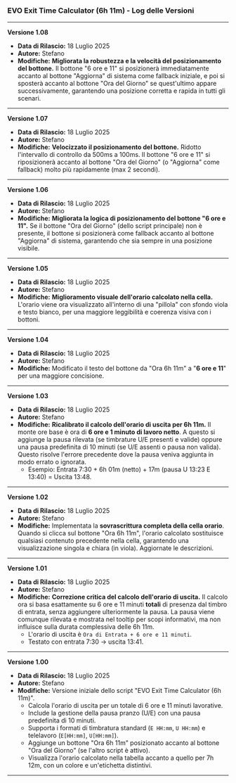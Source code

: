 ### **EVO Exit Time Calculator (6h 11m) - Log delle Versioni**

---

**Versione 1.08**
* **Data di Rilascio:** 18 Luglio 2025
* **Autore:** Stefano
* **Modifiche:** **Migliorata la robustezza e la velocità del posizionamento del bottone.** Il bottone "6 ore e 11" si posizionerà immediatamente accanto al bottone "Aggiorna" di sistema come fallback iniziale, e poi si sposterà accanto al bottone "Ora del Giorno" se quest'ultimo appare successivamente, garantendo una posizione corretta e rapida in tutti gli scenari.

---

**Versione 1.07**
* **Data di Rilascio:** 18 Luglio 2025
* **Autore:** Stefano
* **Modifiche:** **Velocizzato il posizionamento del bottone.** Ridotto l'intervallo di controllo da 500ms a 100ms. Il bottone "6 ore e 11" si riposizionerà accanto al bottone "Ora del Giorno" (o "Aggiorna" come fallback) molto più rapidamente (max 2 secondi).

---

**Versione 1.06**
* **Data di Rilascio:** 18 Luglio 2025
* **Autore:** Stefano
* **Modifiche:** **Migliorata la logica di posizionamento del bottone "6 ore e 11".** Se il bottone "Ora del Giorno" (dello script principale) non è presente, il bottone si posizionerà come fallback accanto al bottone "Aggiorna" di sistema, garantendo che sia sempre in una posizione visibile.

---

**Versione 1.05**
* **Data di Rilascio:** 18 Luglio 2025
* **Autore:** Stefano
* **Modifiche:** **Miglioramento visuale dell'orario calcolato nella cella.** L'orario viene ora visualizzato all'interno di una "pillola" con sfondo viola e testo bianco, per una maggiore leggibilità e coerenza visiva con i bottoni.

---

**Versione 1.04**
* **Data di Rilascio:** 18 Luglio 2025
* **Autore:** Stefano
* **Modifiche:** Modificato il testo del bottone da "Ora 6h 11m" a "**6 ore e 11**" per una maggiore concisione.

---

**Versione 1.03**
* **Data di Rilascio:** 18 Luglio 2025
* **Autore:** Stefano
* **Modifiche:** **Ricalibrato il calcolo dell'orario di uscita per 6h 11m.** Il monte ore base è ora di **6 ore e 1 minuto di lavoro netto**. A questo si aggiunge la pausa rilevata (se timbrature U/E presenti e valide) oppure una pausa predefinita di 10 minuti (se U/E assenti o pausa non valida). Questo risolve l'errore precedente dove la pausa veniva aggiunta in modo errato o ignorata.
    * Esempio: Entrata 7:30 + 6h 01m (netto) + 17m (pausa U 13:23 E 13:40) = Uscita 13:48.

---

**Versione 1.02**
* **Data di Rilascio:** 18 Luglio 2025
* **Autore:** Stefano
* **Modifiche:** Implementata la **sovrascrittura completa della cella orario**. Quando si clicca sul bottone "Ora 6h 11m", l'orario calcolato sostituisce qualsiasi contenuto precedente nella cella, garantendo una visualizzazione singola e chiara (in viola). Aggiornate le descrizioni.

---

**Versione 1.01**
* **Data di Rilascio:** 18 Luglio 2025
* **Autore:** Stefano
* **Modifiche:** **Correzione critica del calcolo dell'orario di uscita.** Il calcolo ora si basa esattamente su 6 ore e 11 minuti **totali** di presenza dal timbro di entrata, senza aggiungere ulteriormente la pausa. La pausa viene comunque rilevata e mostrata nel tooltip per scopi informativi, ma non influisce sulla durata complessiva delle 6h 11m.
    * L'orario di uscita è `Ora di Entrata + 6 ore e 11 minuti`.
    * Testato con entrata 7:30 -> uscita 13:41.

---

**Versione 1.00**
* **Data di Rilascio:** 18 Luglio 2025
* **Autore:** Stefano
* **Modifiche:** Versione iniziale dello script "EVO Exit Time Calculator (6h 11m)".
    * Calcola l'orario di uscita per un totale di 6 ore e 11 minuti lavorative.
    * Include la gestione della pausa pranzo (U/E) con una pausa predefinita di 10 minuti.
    * Supporta i formati di timbratura standard (`E HH:mm`, `U HH:mm`) e telelavoro (`E[HH:mm]`, `U[HH:mm]`).
    * Aggiunge un bottone "Ora 6h 11m" posizionato accanto al bottone "Ora del Giorno" (se l'altro script è attivo).
    * Visualizza l'orario calcolato nella tabella accanto a quello per 7h 12m, con un colore e un'etichetta distintivi.

---
